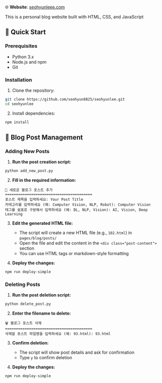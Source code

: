 🌐 **Website**: [seohyunleee.com](https://seohyunleee.com)

This is a personal blog website built with HTML, CSS, and JavaScript

## 🚀 Quick Start

### Prerequisites
- Python 3.x
- Node.js and npm
- Git

### Installation
1. Clone the repository:
```bash
git clone https://github.com/seohyun8825/seohyunlee.git
cd seohyunlee
```

2. Install dependencies:
```bash
npm install
```

## 📝 Blog Post Management

### Adding New Posts

1. **Run the post creation script:**
```bash
python add_new_post.py
```

2. **Fill in the required information:**
```
📝 새로운 블로그 포스트 추가
========================================
포스트 제목을 입력하세요: Your Post Title
카테고리를 입력하세요 (예: Computer Vision, NLP, Robot): Computer Vision
태그를 쉼표로 구분해서 입력하세요 (예: DL, NLP, Vision): AI, Vision, Deep Learning
```

3. **Edit the generated HTML file:**
   - The script will create a new HTML file (e.g., `102.html`) in `pages/blog/posts/`
   - Open the file and edit the content in the `<div class="post-content">` section
   - You can use HTML tags or markdown-style formatting

4. **Deploy the changes:**
```bash
npm run deploy-simple
```

### Deleting Posts

1. **Run the post deletion script:**
```bash
python delete_post.py
```

2. **Enter the filename to delete:**
```
🗑️ 블로그 포스트 삭제
========================================
삭제할 포스트 파일명을 입력하세요 (예: 93.html): 93.html
```

3. **Confirm deletion:**
   - The script will show post details and ask for confirmation
   - Type `y` to confirm deletion

4. **Deploy the changes:**
```bash
npm run deploy-simple
```